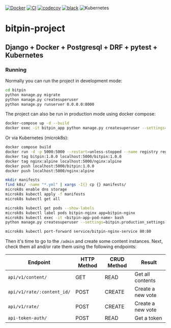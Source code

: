 [![Docker](https://badgen.net/badge/icon/docker?icon=docker&label)](https://https://docker.com/)
[![CI](https://github.com/agn-7/bitpin-project/workflows/build/badge.svg)](https://github.com/agn-7/bitpin-project/actions/workflows/github-actions.yml)
[![codecov](https://codecov.io/gh/agn-7/bitpin-project/branch/main/graph/badge.svg?style=flat-square)](https://codecov.io/gh/agn-7/bitpin-project)
[![black](https://img.shields.io/badge/code%20style-black-000000.svg)](https://github.com/ambv/black)
![Kubernetes](https://img.shields.io/badge/kubernetes-%23326ce5.svg?style=for-the-badge&logo=kubernetes&logoColor=white)

# bitpin-project

## Django + Docker + Postgresql + DRF + pytest + Kubernetes

### Running

Normally you can run the project in development mode:

```bash
cd bitpin
python manage.py migrate
python manage.py createsuperuser
python manage.py runserver 0.0.0.0:8000
```

The project can also be run in production mode using docker compose:

```bash
docker-compose up -d --build
docker exec -it bitpin_app python manage.py createsuperuser --settings=bitpin.production_settings
```

Or via Kubernetes (microk8s):

```bash
docker compose build
docker run -d -p 5000:5000 --restart=unless-stopped --name registry registry:2
docker tag bitpin:1.0.0 localhost:5000/bitpin:1.0.0
docker tag nginx:alpine localhost:5000/nginx:alpine
docker push localhost:5000/bitpin:1.0.0
docker push localhost:5000/nginx:alpine

mkdir manifests
find k8s/ -name "*.yml" | xargs -I{} cp {} manifests/
microk8s enable dns storage
microk8s kubectl apply -f manifests
microk8s kubectl get all

microk8s kubectl get pods --show-labels
microk8s kubectl label pods bitpin-nginx app=bitpin-nginx
microk8s kubectl exec -it <bitpin-app-pod-name> bash
python manage.py createsuperuser --settings=bitpin.production_settings

microk8s kubectl port-forward service/bitpin-nginx-service 80:80
```


Then it's time to go to the `/admin` and create some content instances. Next, check them all and/or rate them using the following endpoints:

Endpoint |HTTP Method | CRUD Method | Result
-- | -- |-- |--
`api/v1/content/` | GET | READ | Get all contents
`api/v1/rate/:content_id/` | POST | CREATE | Create a new vote
`api/v1/rate/`| POST | CREATE | Create a new vote
`api-token-auth/` | POST | READ | Get a token
